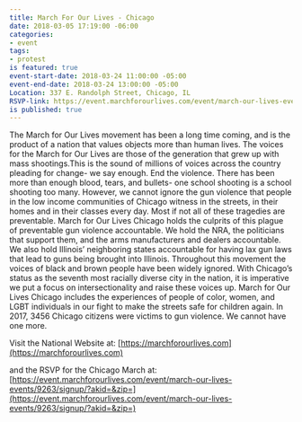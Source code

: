 ```yaml
---
title: March For Our Lives - Chicago
date: 2018-03-05 17:19:00 -06:00
categories:
- event
tags:
- protest
is featured: true
event-start-date: 2018-03-24 11:00:00 -05:00
event-end-date: 2018-03-24 13:00:00 -05:00
Location: 337 E. Randolph Street, Chicago, IL
RSVP-link: https://event.marchforourlives.com/event/march-our-lives-events/9263/signup/?akid=&zip=
is published: true
---
```


The March for Our Lives movement has been a long time coming, and is the product of a nation that values objects more than human lives. The voices for the March for Our Lives are those of the generation that grew up with mass shootings.This is the sound of millions of voices across the country pleading for change- we say enough. End the violence. There has been more than enough blood, tears, and bullets- one school shooting is a school shooting too many. However, we cannot ignore the gun violence that people in the low income communities of Chicago witness in the streets, in their homes and in their classes every day. Most if not all of these tragedies are preventable. March for Our Lives Chicago holds the culprits of this plague of preventable gun violence accountable. We hold the NRA, the politicians that support them, and the arms manufacturers and dealers accountable. We also hold Illinois’ neighboring states accountable for having lax gun laws that lead to guns being brought into Illinois. Throughout this movement the voices of black and brown people have been widely ignored. With Chicago’s status as the seventh most racially diverse city in the nation, it is imperative we put a focus on intersectionality and raise these voices up. March for Our Lives Chicago includes the experiences of people of color, women, and LGBT individuals in our fight to make the streets safe for children again. In 2017, 3456 Chicago citizens were victims to gun violence. We cannot have one more.

Visit the National Website at: 
[https://marchforourlives.com](https://marchforourlives.com)

and the RSVP for the Chicago March at: 
[https://event.marchforourlives.com/event/march-our-lives-events/9263/signup/?akid=&zip=](https://event.marchforourlives.com/event/march-our-lives-events/9263/signup/?akid=&zip=)
